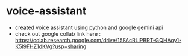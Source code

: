 # voice-assistant

- created voice assistant using python and google gemini api
- check out google collab link here : https://colab.research.google.com/drive/15FAcRLiPBRT-GQHAoy1-K5l9FHZ1dKVg?usp=sharing
